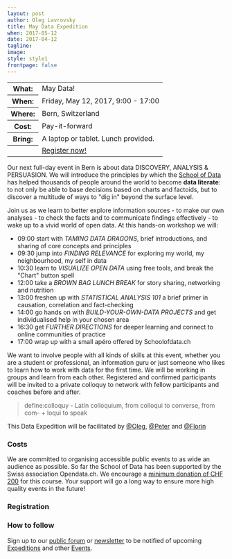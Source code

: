 ```yaml
---
layout: post
author: Oleg Lavrovsky
title: May Data Expedition
when: 2017-05-12
date: 2017-04-12
tagline:
image: 
style: style1
frontpage: false
---
```


<table>
<tr><th>What:</th><td>May Data!</td></tr>
<tr><th>When:</th><td>Friday, May 12, 2017, 9:00 - 17:00</td></tr>
<tr><th>Where:</th><td>Bern, Switzerland</td></tr>
<tr><th>Cost:</th><td>Pay-it-forward</td></tr>
<tr><th>Bring:</th><td>A laptop or tablet. Lunch provided.</td></tr>
<tr><th></th><td><a href="#register" class="button special">Register now!</a></td></tr>
</table>

Our next full-day event in Bern is about data DISCOVERY, ANALYSIS & PERSUASION. We will introduce the principles by which the [School of Data](http://schoolofdata.org/) has helped thousands of people around the world to become **data literate**: to not only be able to base decisions based on charts and factoids, but to discover a multitude of ways to "dig in" beyond the surface level.

Join us as we learn to better explore information sources - to make our own analyses - to check the facts and to communicate findings effectively - to wake up to a vivid world of open data. At this hands-on workshop we will:

- 09:00 start with *TAMING DATA DRAGONS*, brief introductions, and sharing of core concepts and principles
- 09:30 jump into *FINDING RELEVANCE* for exploring my world, my neighbourhood, my self in data
- 10:30 learn to *VISUALIZE OPEN DATA* using free tools, and break the "Chart" button spell 
- 12:00 take a *BROWN BAG LUNCH BREAK* for story sharing, networking and nutrition
- 13:00 freshen up with *STATISTICAL ANALYSIS 101* a brief primer in causation, correlation and fact-checking
- 14:00 go hands on with *BUILD-YOUR-OWN-DATA PROJECTS* and get individualised help in your chosen area
- 16:30 get *FURTHER DIRECTIONS* for deeper learning and connect to online communities of practice
- 17:00 wrap up with a small apéro offered by Schoolofdata.ch

We want to involve people with all kinds of skills at this event, whether you are a student or professional, an information guru or just someone who likes to learn how to work with data for the first time. We will be working in groups and learn from each other. Registered and confirmed participants will be invited to a private colloquy to network with fellow participants and coaches before and after.

> define:colloquy - Latin colloquium, from colloqui to converse, from com- + loqui to speak

This Data Expedition will be facilitated by [@Oleg](https://forum.schoolofdata.ch/users/oleg/), [@Peter]() and [@Florin]()

<a name="costs"></a>
### Costs

We are committed to organising accessible public events to as wide an audience as possible. So far the School of Data has been supported by the Swiss association Opendata.ch. We encourage a [minimum donation of CHF 200](http://opendata.ch/spenden) for this course. Your support will go a long way to ensure more high quality events in the future!

<a name="register"></a>
### Registration

<!-- INSERT FORM -->

### How to follow

Sign up to our [public forum](https://forum.schoolofdata.ch) or [newsletter](http://tinyletter.com/schoolofdatach) to be notified of upcoming [Expeditions](https://forum.schoolofdata.ch/c/expeditions) and other [Events](https://forum.schoolofdata.ch/c/events).
